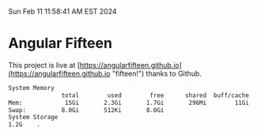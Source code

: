 Sun Feb 11 11:58:41 AM EST 2024

# Angular Fifteen


This project is live at [https://angularfifteen.github.io](https://angularfifteen.github.io "fifteen!") thanks to Github.

```bash
System Memory
               total        used        free      shared  buff/cache   available
Mem:            15Gi       2.3Gi       1.7Gi       296Mi        11Gi        12Gi
Swap:          8.0Gi       512Ki       8.0Gi
System Storage
1.2G	.
```
